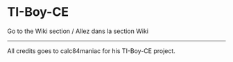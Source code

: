 # TI-Boy-CE

Go to the Wiki section / Allez dans la section Wiki
***
All credits goes to calc84maniac for his TI-Boy-CE project.
